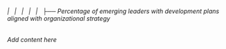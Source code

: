 ###### |   |   |   |   |   ├── Percentage of emerging leaders with development plans aligned with organizational strategy

*Add content here*